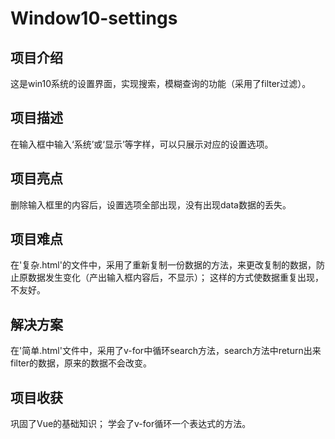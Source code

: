 # Window10-settings

## 项目介绍

这是win10系统的设置界面，实现搜索，模糊查询的功能（采用了filter过滤）。

## 项目描述

在输入框中输入‘系统’或‘显示’等字样，可以只展示对应的设置选项。

## 项目亮点

删除输入框里的内容后，设置选项全部出现，没有出现data数据的丢失。

## 项目难点

在'复杂.html'的文件中，采用了重新复制一份数据的方法，来更改复制的数据，防止原数据发生变化（产出输入框内容后，不显示）；
这样的方式使数据重复出现，不友好。

## 解决方案

在'简单.html'文件中，采用了v-for中循环search方法，search方法中return出来filter的数据，原来的数据不会改变。

## 项目收获

巩固了Vue的基础知识；
学会了v-for循环一个表达式的方法。
